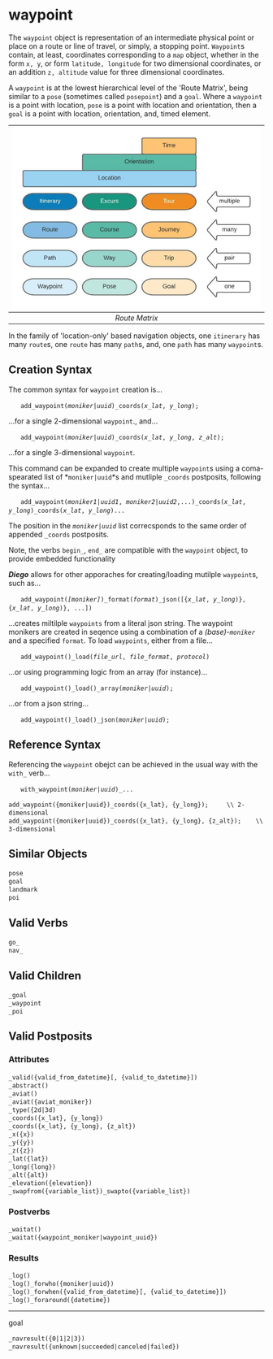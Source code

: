 # waypoint

The `waypoint` object is representation of an intermediate physical point or place on a route or line of travel, or simply, a stopping point. `Waypoint`s contain, at least, coordinates corresponding to a `map` object, whether in the form `x, y`, or form `latitude, longitude` for two dimensional coordinates, or an addition `z, altitude` value for three dimensional coordinates.

A `waypoint` is at the lowest hierarchical level of the 'Route Matrix', being similar to a `pose` (sometimes called `posepoint`) and a `goal`. Where a `waypoint` is a point with location, `pose` is a point with location and orientation, then a `goal` is a point with location, orientation, and, timed element.

| ![Route Matrix](route_matrix.jpeg "Route Matrix") |
| :---: |
| *Route Matrix* |

In the family of 'location-only' based navigation objects, one `itinerary` has many `route`s, one `route` has many `path`s, and, one `path` has many `waypoint`s.

## Creation Syntax

The common syntax for `waypoint` creation is...

&nbsp;&nbsp;&nbsp;&nbsp;&nbsp;&nbsp;`add_waypoint(`*`moniker|uuid`*`)_coords(`*`x_lat`*`, `*`y_long`*`);`

...for a single 2-dimensional `waypoint`., and...

&nbsp;&nbsp;&nbsp;&nbsp;&nbsp;&nbsp;`add_waypoint(`*`moniker|uuid`*`)_coords(`*`x_lat`*`, `*`y_long`*`, `*`z_alt`*`);`

...for a single 3-dimensional `waypoint`.

This command can be expanded to create multiple `waypoint`s using a coma-spearated list of *`moniker|uuid`*s and mutliple `_coords` postposits, following the syntax...

&nbsp;&nbsp;&nbsp;&nbsp;&nbsp;&nbsp;`add_waypoint(`*`moniker1|uuid1`*`, `*`moniker2|uuid2`*`,...)_coords(`*`x_lat`*`, `*`y_long`*`)_coords(`*`x_lat`*`, `*`y_long`*`)...`

The position in the *`moniker|uuid`* list correcsponds to the same order of appended `_coords` postposits.

Note, the verbs `begin_`, `end_` are compatible with the `waypoint` object, to provide embedded functionality

***Diego*** allows for other apporaches for creating/loading mutilple `waypoint`s, such as...

&nbsp;&nbsp;&nbsp;&nbsp;&nbsp;&nbsp;`add_waypoint(`*`[moniker]`*`)_format(`*`format`*`)_json([{`*`x_lat`*`, `*`y_long`*`)}, {`*`x_lat`*`, `*`y_long`*`)}, ...])`

...creates miltilple `waypoints` from a literal json string.  The waypoint monikers are created in seqence using a combination of a _(base)-_*`moniker`* and a specified `format`.  To load `waypoints`, either from a file...

&nbsp;&nbsp;&nbsp;&nbsp;&nbsp;&nbsp;`add_waypoint()_load(`*`file_url`*`, `*`file_format`*`, `*`protocol`*`)`

...or using programming logic from an array (for instance)...

&nbsp;&nbsp;&nbsp;&nbsp;&nbsp;&nbsp;`add_waypoint()_load()_array(`*`moniker|uuid`*`);`

...or from a json string...

&nbsp;&nbsp;&nbsp;&nbsp;&nbsp;&nbsp;`add_waypoint()_load()_json(`*`moniker|uuid`*`);`

## Reference Syntax

Referencing the `waypoint` obejct can be achieved in the usual way with the `with_` verb...

&nbsp;&nbsp;&nbsp;&nbsp;&nbsp;&nbsp;`with_waypoint(`*`moniker|uuid`*`)_...`



```diego
add_waypoint({moniker|uuid})_coords({x_lat}, {y_long});		\\ 2-dimensional
add_waypoint({moniker|uuid})_coords({x_lat}, {y_long}, {z_alt});	\\ 3-dimensional
```




## Similar Objects

```Diego
pose
goal
landmark
poi
```

## Valid Verbs

```Diego
go_
nav_
```

## Valid Children

```Diego
_goal
_waypoint
_poi
```

## Valid Postposits

### Attributes
```Diego
_valid({valid_from_datetime}[, {valid_to_datetime}])
_abstract()
_aviat()
_aviat({aviat_moniker})
_type({2d|3d)
_coords({x_lat}, {y_long})
_coords({x_lat}, {y_long}, {z_alt})
_x({x})
_y({y})
_z({z})
_lat({lat})
_long({long})
_alt({alt})
_elevation({elevation})
_swapfrom({variable_list})_swapto({variable_list})
```

### Postverbs

```Diego
_waitat()
_waitat({waypoint_moniker|waypoint_uuid})
```

### Results

```Diego
_log()
_log()_forwho({moniker|uuid})
_log()_forwhen({valid_from_datetime}[, {valid_to_datetime}])
_log()_foraround({datetime})

```



---------------------
goal

```Diego
_navresult({0|1|2|3})
_navresult({unknown|succeeded|canceled|failed})
```